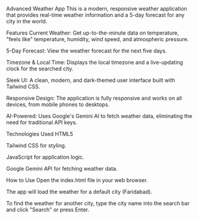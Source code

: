 Advanced Weather App
This is a modern, responsive weather application that provides real-time weather information and a 5-day forecast for any city in the world.

Features
Current Weather: Get up-to-the-minute data on temperature, "feels like" temperature, humidity, wind speed, and atmospheric pressure.

5-Day Forecast: View the weather forecast for the next five days.

Timezone & Local Time: Displays the local timezone and a live-updating clock for the searched city.

Sleek UI: A clean, modern, and dark-themed user interface built with Tailwind CSS.

Responsive Design: The application is fully responsive and works on all devices, from mobile phones to desktops.

AI-Powered: Uses Google's Gemini AI to fetch weather data, eliminating the need for traditional API keys.

Technologies Used
HTML5

Tailwind CSS for styling.

JavaScript for application logic.

Google Gemini API for fetching weather data.

How to Use
Open the index.html file in your web browser.

The app will load the weather for a default city (Faridabad).

To find the weather for another city, type the city name into the search bar and click "Search" or press Enter.
